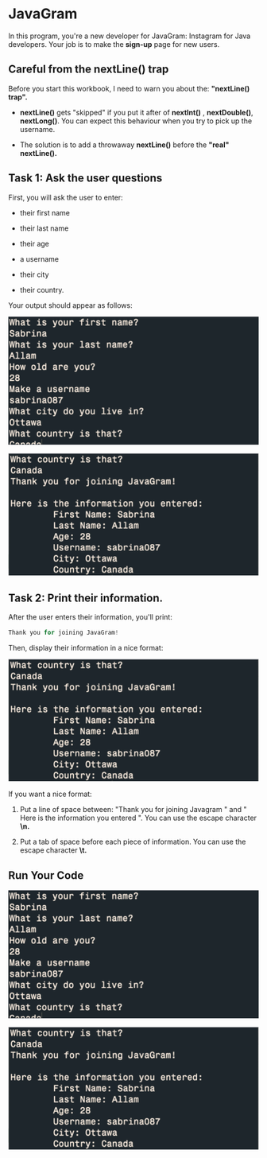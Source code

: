 # JavaGram
In this program, you're a new developer for JavaGram: Instagram for Java developers. Your job is to make the **sign-up** page for new users.

## Careful from the **nextLine()** trap

Before you start this workbook, I need to warn you about the: **"nextLine() trap".**

- **nextLine()** gets "skipped" if you put it after of **nextInt()** , **nextDouble()**, **nextLong()**. You can expect this behaviour when you try to pick up the username.

- The solution is to add a throwaway **nextLine()** before the **"real" nextLine().**

## Task 1: Ask the user questions

First, you will ask the user to enter:

- their first name

- their last name

- their age

- a username

- their city

- their country.

Your output should appear as follows:

![Image_One](image_one.png)

![Image_Two](image_two.png)

## Task 2: Print their information.

After the user enters their information, you'll print:

```python
Thank you for joining JavaGram!
```

Then, display their information in a nice format:

![Image_Two](image_two.png)

If you want a nice format:

  1. Put a line of space between: "Thank you for joining Javagram " and " Here is the information you entered ". You can use the escape character **\n.**

  2. Put a tab of space before each piece of information. You can use the escape character **\t.**

## Run Your Code

![Image_One](image_one.png)

![Image_Two](image_two.png)